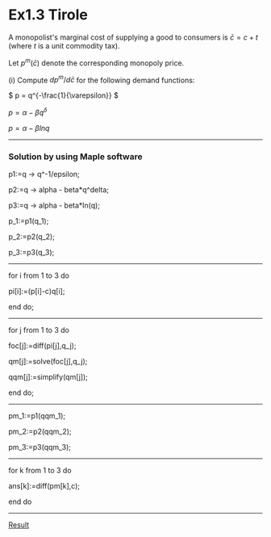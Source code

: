 # Ex1.3 Tirole

A monopolist's marginal cost of supplying a good to consumers is 
 $` \bar{c} = c+t `$
 (where $` t `$ is a unit commodity tax).
 
Let $` p^{m}(\bar{c}) `$ denote the corresponding monopoly price.

(i) Compute $` dp^{m}/d\bar{c} `$ for the following demand functions:

$` p = q^{-\frac{1}{\varepsilon}} `$

$` p = \alpha - \beta q^{\delta} `$

$` p = \alpha -\beta ln{q} `$

----------------------------------
### Solution by using Maple software

p1:=q -> q^-1/epsilon;

p2:=q -> alpha - beta*q^delta;

p3:=q -> alpha - beta*ln(q);

p_1:=p1(q_1);

p_2:=p2(q_2);

p_3:=p3(q_3);

-------

for i from 1 to 3 do

pi[i]:=(p[i]-c)q[i];

end do;

--------

for j from 1 to 3 do

foc[j]:=diff(pi[j],q_j);

qm[j]:=solve(foc[j],q_j);

qqm[j]:=simplify(qm[j]);

end do;

-------

pm_1:=p1(qqm_1);

pm_2:=p2(qqm_2);

pm_3:=p3(qqm_3);

-------

for k from 1 to 3 do

ans[k]:=diff(pm[k],c);

end do

------
[Result](https://github.com/JaeSeok1218/Jupyter-Notebook/blob/main/Maple/Results/Ex1.3_Tirole.pdf)
